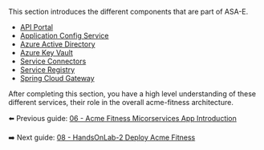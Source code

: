 This section introduces the different components that are part of ASA-E. 

* [API Portal](api-portal/README.md)
* [Application Config Service](application-config-service/README.md)
* [Azure Active Directory](azure-active-directory/README.md)
* [Azure Key Vault](azure-key-vault/README.md)
* [Service Connectors](service-connectors/README.md)
* [Service Registry](service-registry/README.md)
* [Spring Cloud Gateway](spring-cloud-gateway/README.md)

After completing this section, you have a high level understanding of these different services, their role in the overall acme-fitness architecture.


⬅️ Previous guide: [06 - Acme Fitness Micorservices App Introduction](../06-polyglot-microservices-app-acme-fitness/README.md)

➡️ Next guide: [08 - HandsOnLab-2 Deploy Acme Fitness](../08-hol-2-deploy-acme-fitness/README.md)